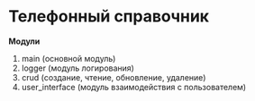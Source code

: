 # **Телефонный справочник**

**Модули**

1. main (основной модуль)
2. logger (модуль логирования)
3. crud (создание, чтение, обновление, удаление)
4. user_interface (модуль взаимодействия с пользователем)




